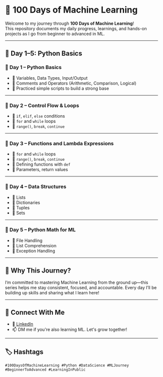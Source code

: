 # 💯 100 Days of Machine Learning

Welcome to my journey through **100 Days of Machine Learning**!  
This repository documents my daily progress, learnings, and hands-on projects as I go from beginner to advanced in ML.

---

## 🔢 Day 1–5: Python Basics

### 📅 **Day 1 – Python Basics**
- 🔹 Variables, Data Types, Input/Output
- 🔹 Comments and Operators (Arithmetic, Comparison, Logical)
- 🔹 Practiced simple scripts to build a strong base

---

### 📅 **Day 2 – Control Flow & Loops**
- 🔹 `if`, `elif`, `else` conditions
- 🔹 `for` and `while` loops
- 🔹 `range()`, `break`, `continue`

---

### 📅 **Day 3 – Functions and Lambda Expressions**
- 🔹 `for` and `while` loops
- 🔹 `range()`, `break`, `continue`
- 🔹 Defining functions with `def`
- 🔹 Parameters, return values

---

### 📅 **Day 4 – Data Structures**
- 🔹 Lists
- 🔹 Dictionaries
- 🔹 Tuples
- 🔹 Sets

---

### 📅 **Day 5 – Python Math for ML**
- 🔹 File Handling
- 🔹 List Comprehension
- 🔹 Exception Handling

---

## 📌 Why This Journey?
I’m committed to mastering Machine Learning from the ground up—this series helps me stay consistent, focused, and accountable. Every day I’ll be building up skills and sharing what I learn here!

---

## 🚀 Connect With Me
- 🔗 [LinkedIn](https://www.linkedin.com/in/uzma-khatun-88b990334)
- 📫 DM me if you're also learning ML. Let's grow together!

---

## 🏷️ Hashtags
`#100DaysOfMachineLearning #Python #DataScience #MLJourney #BeginnerToAdvanced #LearningInPublic`

